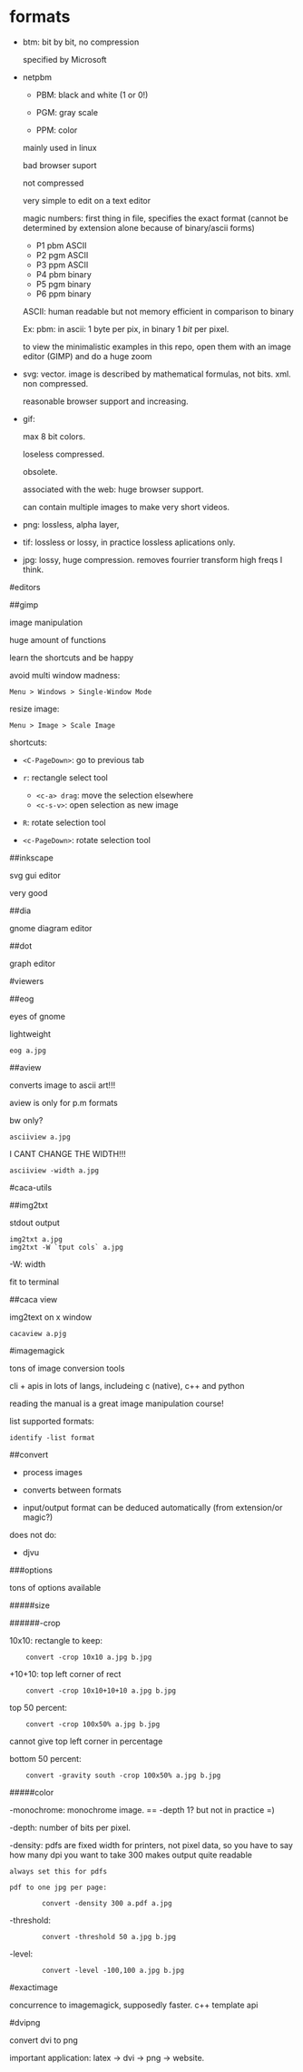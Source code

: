 # formats

- btm: bit by bit, no compression

    specified by Microsoft

- netpbm

    - PBM: black and white (1 or 0!)

    - PGM: gray scale

    - PPM: color

    mainly used in linux

    bad browser suport

    not compressed

    very simple to edit on a text editor

    magic numbers: first thing in file, specifies the exact format
    (cannot be determined by extension alone because of binary/ascii forms)

    - P1 pbm ASCII
    - P2 pgm ASCII
    - P3 ppm ASCII
    - P4 pbm binary
    - P5 pgm binary
    - P6 ppm binary

    ASCII: human readable but not memory efficient in comparison to binary

    Ex: pbm: in ascii: 1 byte per pix, in binary 1 *bit* per pixel.

    to view the minimalistic examples in this repo, open them with an image editor (GIMP)
    and do a huge zoom

- svg: vector. image is described by mathematical formulas, not bits. xml. non compressed.

    reasonable browser support and increasing.

- gif:

    max 8 bit colors.

    loseless compressed.

    obsolete.

    associated with the web: huge browser support.

    can contain multiple images to make very short videos.

- png: lossless, alpha layer,

- tif: lossless or lossy, in practice lossless aplications only.

- jpg: lossy, huge compression. removes fourrier transform high freqs I think.

#editors

##gimp

image manipulation

huge amount of functions

learn the shortcuts and be happy

avoid multi window madness:

    Menu > Windows > Single-Window Mode

resize image:

    Menu > Image > Scale Image

shortcuts:

- `<C-PageDown>`: go to previous tab

- `r`: rectangle select tool

    - `<c-a> drag`: move the selection elsewhere
    - `<c-s-v>`: open selection as new image

- `R`: rotate selection tool

- `<c-PageDown>`: rotate selection tool

##inkscape

svg gui editor

very good

##dia

gnome diagram editor

##dot

graph editor

#viewers

##eog

eyes of gnome

lightweight

    eog a.jpg

##aview

converts image to ascii art!!!

aview is only for p.m formats

bw only?

    asciiview a.jpg

I CANT CHANGE THE WIDTH!!!

    asciiview -width a.jpg

#caca-utils

##img2txt

stdout output

    img2txt a.jpg
    img2txt -W `tput cols` a.jpg

-W: width

fit to terminal

##caca view

img2text on x window

    cacaview a.pjg

#imagemagick

tons of image conversion tools

cli + apis in lots of langs, includeing c (native), c++ and python

reading the manual is a great image manipulation course!

list supported formats:

    identify -list format

##convert

- process images
- converts between formats

- input/output format can be deduced automatically (from extension/or magic?)

does not do:

- djvu

###options

tons of options available

#####size

######-crop

10x10: rectangle to keep:

        convert -crop 10x10 a.jpg b.jpg

+10+10: top left corner of rect

        convert -crop 10x10+10+10 a.jpg b.jpg

top 50 percent:

        convert -crop 100x50% a.jpg b.jpg

cannot give top left corner in percentage

bottom 50 percent:

        convert -gravity south -crop 100x50% a.jpg b.jpg

#####color

-monochrome: monochrome image. == -depth 1? but not in practice =)

-depth: number of bits per pixel.

-density: pdfs are fixed width for printers, not pixel data,
    so you have to say how many dpi you want to take
    300 makes output quite readable

    always set this for pdfs

    pdf to one jpg per page:

            convert -density 300 a.pdf a.jpg

-threshold:

            convert -threshold 50 a.jpg b.jpg

-level:

            convert -level -100,100 a.jpg b.jpg

#exactimage

concurrence to imagemagick, supposedly faster. c++ template api

#dvipng

convert dvi to png

important application: latex -> dvi -> png -> website.
